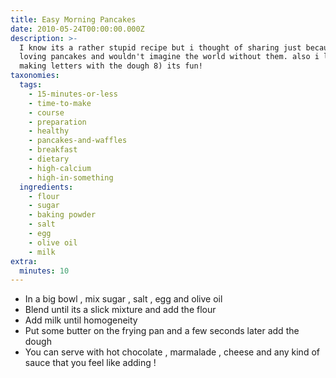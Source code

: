 ```yaml
---
title: Easy Morning Pancakes
date: 2010-05-24T00:00:00.000Z
description: >-
  I know its a rather stupid recipe but i thought of sharing just because i am
  loving pancakes and wouldn't imagine the world without them. also i love
  making letters with the dough 8) its fun!
taxonomies:
  tags:
    - 15-minutes-or-less
    - time-to-make
    - course
    - preparation
    - healthy
    - pancakes-and-waffles
    - breakfast
    - dietary
    - high-calcium
    - high-in-something
  ingredients:
    - flour
    - sugar
    - baking powder
    - salt
    - egg
    - olive oil
    - milk
extra:
  minutes: 10
---
```

 - In a big bowl , mix sugar , salt , egg and olive oil
 - Blend until its a slick mixture and add the flour
 - Add milk until homogeneity
 - Put some butter on the frying pan and a few seconds later add the dough
 - You can serve with hot chocolate , marmalade , cheese and any kind of sauce that you feel like adding !

